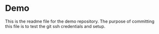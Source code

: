 # Demo
This is the readme file for the demo repository. The purpose of committing this file is to test the git ssh credentials and setup. 
